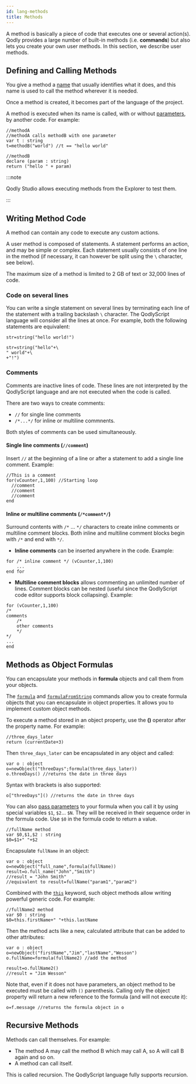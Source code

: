 ```yaml
---
id: lang-methods
title: Methods
---
```


A method is basically a piece of code that executes one or several action(s). Qodly provides a large number of built-in methods (i.e. **commands**) but also lets you create your own user methods. In this section, we describe user methods.


## Defining and Calling Methods

You give a method a [name](lang-identifiers.md#methods) that usually identifies what it does, and this name is used to call the method wherever it is needed. 

Once a method is created, it becomes part of the language of the project. 

A method is executed when its name is called, with or without [parameters](lang-parameters.md), by another code. For example:

```4d
//methodA
//methodA calls methodB with one parameter
var t : string
t=methodB("world") //t == "hello world"
```

```4d
//methodB
declare (param : string)
return ("hello " + param)
```

:::note

Qodly Studio allows executing methods from the Explorer to test them.

:::

## Writing Method Code

A method can contain any code to execute any custom actions. 

A user method is composed of statements. A statement performs an action, and may be simple or complex. Each statement usually consists of one line in the method (if necessary, it can however be split using the `\` character, see below). 

The maximum size of a method is limited to 2 GB of text or 32,000 lines of code.  

### Code on several lines

You can write a single statement on several lines by terminating each line of the statement with a trailing backslash `\` character. The QodlyScript language will consider all the lines at once. For example, both the following statements are equivalent:

```4d
str=string("hello world!")
```

```4d
str=string("hello"+\
" world"+\
+"!")
```

### Comments

Comments are inactive lines of code. These lines are not interpreted by the QodlyScript language and are not executed when the code is called. 

There are two ways to create comments:

- `//` for single line comments
- `/*...*/` for inline or multiline commnents.

Both styles of comments can be used simultaneously. 

#### Single line comments (`//comment`)

Insert `//` at the beginning of a line or after a statement to add a single line comment. Example: 

```4d
//This is a comment
for(vCounter,1,100) //Starting loop
  //comment
  //comment
  //comment
end
```

#### Inline or multiline comments (`/*comment*/`)

Surround contents with `/*` ... `*/` characters to create inline comments or multiline comment blocks. Both inline and multiline comment blocks begin with `/*` and end with `*/`.

- **Inline comments** can be inserted anywhere in the code. Example:

```4d
for /* inline comment */ (vCounter,1,100)
	...
end for
```

- **Multiline comment blocks** allows commenting an unlimited number of lines. Comment blocks can be nested (useful since the QodlyScript code editor supports block collapsing). Example:

```4d
for (vCounter,1,100)
/*
comments  
	/* 
	other comments
	*/
*/
...
end
```



## Methods as Object Formulas

You can encapsulate your methods in **formula** objects and call them from your objects.

The [`formula`](../FunctionClass.md#formula) and [`formulaFromString`](../FunctionClass.md#formulafromstring) commands allow you to create formula objects that you can encapsulate in object properties. It allows you to implement custom object methods.

To execute a method stored in an object property, use the **()** operator after the property name. For example:

```4d
//three_days_later
return (currentDate+3)
```

Then `three_days_later` can be encapsulated in any object and called:

```4d
var o : object
o=newObject("threeDays";formula(three_days_later))
o.threeDays() //returns the date in three days
```

Syntax with brackets is also supported:

```4d
o["threeDays"]() //returns the date in three days
```

You can also [pass parameters](lang-parameters.md) to your formula when you call it by using special variables `$1`, `$2`… `$N`. They will be received in their sequence order in the formula code. Use `$0` in the formula code to return a value.

```4d
//fullName method
var $0,$1,$2 : string
$0=$1+" "+$2
```

Encapsulate `fullName` in an object:

```4d
var o : object
o=newObject("full_name",formula(fullName))
result=o.full_name("John","Smith") 
//result = "John Smith"
//equivalent to result=fullName("param1","param2")
```

Combined with the [`this`](../language.md#this) keyword, such object methods allow writing powerful generic code. For example:

```4d
//fullName2 method
var $0 : string
$0=this.firstName+" "+this.lastName
```

Then the method acts like a new, calculated attribute that can be added to other attributes:

```4d
var o : object
o=newObject("firstName","Jim","lastName","Wesson")
o.fullName=formula(fullName2) //add the method  

result=o.fullName2() 
//result = "Jim Wesson"
```

Note that, even if it does not have parameters, an object method to be executed must be called with `()` parenthesis. Calling only the object property will return a new reference to the formula (and will not execute it):

```4d
o=f.message //returns the formula object in o
```

## Recursive Methods

Methods can call themselves. For example:

- The method A may call the method B which may call A, so A will call B again and so on.
- A method can call itself.

This is called recursion. The QodlyScript language fully supports recursion.


